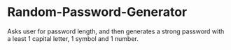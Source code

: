 # Random-Password-Generator

Asks user for password length, and then generates a strong password with a least 1 capital letter, 1 symbol and 1 number.
